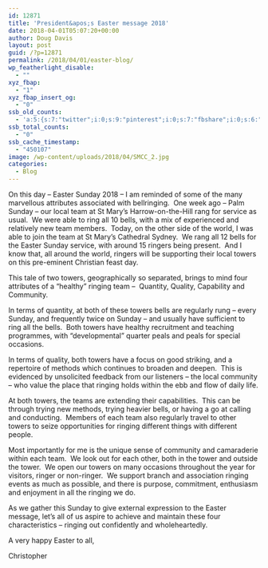 ```yaml
---
id: 12871
title: 'President&apos;s Easter message 2018'
date: 2018-04-01T05:07:20+00:00
author: Doug Davis
layout: post
guid: /?p=12871
permalink: /2018/04/01/easter-blog/
wp_featherlight_disable:
  - ""
xyz_fbap:
  - "1"
xyz_fbap_insert_og:
  - "0"
ssb_old_counts:
  - 'a:5:{s:7:"twitter";i:0;s:9:"pinterest";i:0;s:7:"fbshare";i:0;s:6:"reddit";i:0;s:6:"tumblr";N;}'
ssb_total_counts:
  - "0"
ssb_cache_timestamp:
  - "450107"
image: /wp-content/uploads/2018/04/SMCC_2.jpg
categories:
  - Blog
---
```

On this day – Easter Sunday 2018 – I am reminded of some of the many marvellous attributes associated with bellringing.  One week ago – Palm Sunday – our local team at St Mary’s Harrow-on-the-Hill rang for service as usual.  We were able to ring all 10 bells, with a mix of experienced and relatively new team members.  Today, on the other side of the world, I was able to join the team at St Mary’s Cathedral Sydney.  We rang all 12 bells for the Easter Sunday service, with around 15 ringers being present.  And I know that, all around the world, ringers will be supporting their local towers on this pre-eminent Christian feast day.

This tale of two towers, geographically so separated, brings to mind four attributes of a “healthy” ringing team –  Quantity, Quality, Capability and Community.

In terms of quantity, at both of these towers bells are regularly rung – every Sunday, and frequently twice on Sunday – and usually have sufficient to ring all the bells.  Both towers have healthy recruitment and teaching programmes, with “developmental” quarter peals and peals for special occasions.

In terms of quality, both towers have a focus on good striking, and a repertoire of methods which continues to broaden and deepen.  This is evidenced by unsolicited feedback from our listeners – the local community – who value the place that ringing holds within the ebb and flow of daily life.

At both towers, the teams are extending their capabilities.  This can be through trying new methods, trying heavier bells, or having a go at calling and conducting.  Members of each team also regularly travel to other towers to seize opportunities for ringing different things with different people.

Most importantly for me is the unique sense of community and camaraderie within each team.  We look out for each other, both in the tower and outside the tower.  We open our towers on many occasions throughout the year for visitors, ringer or non-ringer.  We support branch and association ringing events as much as possible, and there is purpose, commitment, enthusiasm and enjoyment in all the ringing we do.

As we gather this Sunday to give external expression to the Easter message, let’s all of us aspire to achieve and maintain these four characteristics – ringing out confidently and wholeheartedly.

A very happy Easter to all,

Christopher
